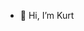- 👋 Hi, I’m Kurt

<!---
kurtjacob22/kurtjacob22 is a ✨ special ✨ repository because its `README.md` (this file) appears on your GitHub profile.
You can click the Preview link to take a look at your changes.
--->

